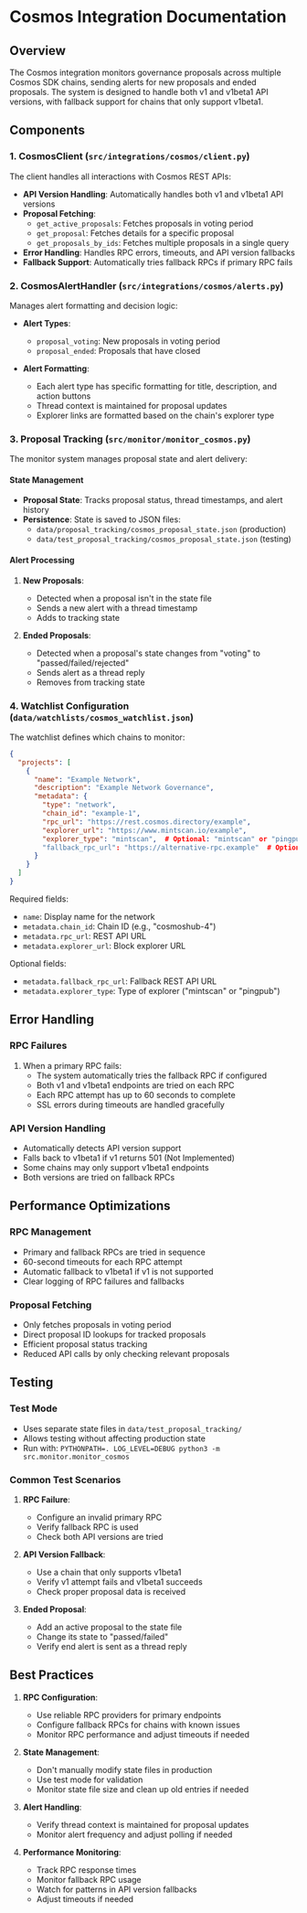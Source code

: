 # Cosmos Integration Documentation

## Overview

The Cosmos integration monitors governance proposals across multiple Cosmos SDK chains, sending alerts for new proposals and ended proposals. The system is designed to handle both v1 and v1beta1 API versions, with fallback support for chains that only support v1beta1.

## Components

### 1. CosmosClient (`src/integrations/cosmos/client.py`)

The client handles all interactions with Cosmos REST APIs:

- **API Version Handling**: Automatically handles both v1 and v1beta1 API versions
- **Proposal Fetching**: 
  - `get_active_proposals`: Fetches proposals in voting period
  - `get_proposal`: Fetches details for a specific proposal
  - `get_proposals_by_ids`: Fetches multiple proposals in a single query
- **Error Handling**: Handles RPC errors, timeouts, and API version fallbacks
- **Fallback Support**: Automatically tries fallback RPCs if primary RPC fails

### 2. CosmosAlertHandler (`src/integrations/cosmos/alerts.py`)

Manages alert formatting and decision logic:

- **Alert Types**:
  - `proposal_voting`: New proposals in voting period
  - `proposal_ended`: Proposals that have closed

- **Alert Formatting**:
  - Each alert type has specific formatting for title, description, and action buttons
  - Thread context is maintained for proposal updates
  - Explorer links are formatted based on the chain's explorer type

### 3. Proposal Tracking (`src/monitor/monitor_cosmos.py`)

The monitor system manages proposal state and alert delivery:

#### State Management
- **Proposal State**: Tracks proposal status, thread timestamps, and alert history
- **Persistence**: State is saved to JSON files:
  - `data/proposal_tracking/cosmos_proposal_state.json` (production)
  - `data/test_proposal_tracking/cosmos_proposal_state.json` (testing)

#### Alert Processing
1. **New Proposals**:
   - Detected when a proposal isn't in the state file
   - Sends a new alert with a thread timestamp
   - Adds to tracking state

2. **Ended Proposals**:
   - Detected when a proposal's state changes from "voting" to "passed/failed/rejected"
   - Sends alert as a thread reply
   - Removes from tracking state

### 4. Watchlist Configuration (`data/watchlists/cosmos_watchlist.json`)

The watchlist defines which chains to monitor:

```json
{
  "projects": [
    {
      "name": "Example Network",
      "description": "Example Network Governance",
      "metadata": {
        "type": "network",
        "chain_id": "example-1",
        "rpc_url": "https://rest.cosmos.directory/example",
        "explorer_url": "https://www.mintscan.io/example",
        "explorer_type": "mintscan",  # Optional: "mintscan" or "pingpub"
        "fallback_rpc_url": "https://alternative-rpc.example"  # Optional
      }
    }
  ]
}
```

Required fields:
- `name`: Display name for the network
- `metadata.chain_id`: Chain ID (e.g., "cosmoshub-4")
- `metadata.rpc_url`: REST API URL
- `metadata.explorer_url`: Block explorer URL

Optional fields:
- `metadata.fallback_rpc_url`: Fallback REST API URL
- `metadata.explorer_type`: Type of explorer ("mintscan" or "pingpub")

## Error Handling

### RPC Failures
1. When a primary RPC fails:
   - The system automatically tries the fallback RPC if configured
   - Both v1 and v1beta1 endpoints are tried on each RPC
   - Each RPC attempt has up to 60 seconds to complete
   - SSL errors during timeouts are handled gracefully

### API Version Handling
- Automatically detects API version support
- Falls back to v1beta1 if v1 returns 501 (Not Implemented)
- Some chains may only support v1beta1 endpoints
- Both versions are tried on fallback RPCs

## Performance Optimizations

### RPC Management
- Primary and fallback RPCs are tried in sequence
- 60-second timeouts for each RPC attempt
- Automatic fallback to v1beta1 if v1 is not supported
- Clear logging of RPC failures and fallbacks

### Proposal Fetching
- Only fetches proposals in voting period
- Direct proposal ID lookups for tracked proposals
- Efficient proposal status tracking
- Reduced API calls by only checking relevant proposals

## Testing

### Test Mode
- Uses separate state files in `data/test_proposal_tracking/`
- Allows testing without affecting production state
- Run with: `PYTHONPATH=. LOG_LEVEL=DEBUG python3 -m src.monitor.monitor_cosmos`

### Common Test Scenarios
1. **RPC Failure**:
   - Configure an invalid primary RPC
   - Verify fallback RPC is used
   - Check both API versions are tried

2. **API Version Fallback**:
   - Use a chain that only supports v1beta1
   - Verify v1 attempt fails and v1beta1 succeeds
   - Check proper proposal data is received

3. **Ended Proposal**:
   - Add an active proposal to the state file
   - Change its state to "passed/failed"
   - Verify end alert is sent as a thread reply

## Best Practices

1. **RPC Configuration**:
   - Use reliable RPC providers for primary endpoints
   - Configure fallback RPCs for chains with known issues
   - Monitor RPC performance and adjust timeouts if needed

2. **State Management**:
   - Don't manually modify state files in production
   - Use test mode for validation
   - Monitor state file size and clean up old entries if needed

3. **Alert Handling**:
   - Verify thread context is maintained for proposal updates
   - Monitor alert frequency and adjust polling if needed

4. **Performance Monitoring**:
   - Track RPC response times
   - Monitor fallback RPC usage
   - Watch for patterns in API version fallbacks
   - Adjust timeouts if needed 